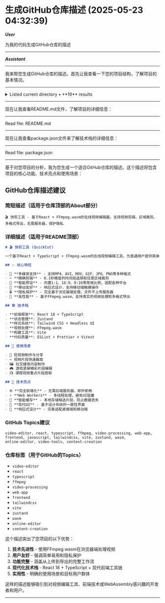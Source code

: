 <!-- Generated by SpecStory -->

# 生成GitHub仓库描述 (2025-05-23 04:32:39)

_**User**_

为我的代码生成GitHub仓库的描述

---

_**Assistant**_



---

我来帮您生成GitHub仓库的描述。首先让我查看一下您的项目结构，了解项目的基本情况。

---

<details>
            <summary>Listed current directory • **19** results</summary>
        
| Name |
|-------|
| 📄 `INSTALL.md` |
| 📄 `vite.config.ts` |
| 📄 `README.md` |
| 📄 `package.json` |
| 📄 `.gitignore` |
| 📄 `yarn.lock` |
| 📁 `node_modules` |
| 📄 `index.html` |
| 📄 `postcss.config.js` |
| 📄 `tailwind.config.js` |
| 📄 `tsconfig.node.json` |
| 📄 `tsconfig.json` |
| 📁 `copy` |
| 📁 `src` |
| 📁 `tests` |
| 📁 `public` |
| 📁 `.cursor` |
| 📄 `.cursorindexingignore` |
| 📁 `.specstory` |

</details>

---

现在让我查看README.md文件，了解项目的详细信息：

---

Read file: README.md

---

现在让我查看package.json文件来了解技术栈的详细信息：

---

Read file: package.json

---

基于对您项目的分析，我为您生成一个适合GitHub仓库的描述。这个描述将包含项目的核心功能、技术亮点和使用场景：

## GitHub仓库描述建议

### 简短描述（适用于仓库顶部的About部分）
```
🎬 快剪工具 - 基于React + FFmpeg.wasm的在线视频编辑器，支持视频剪辑、区域裁剪、多格式导出，无需服务器，保护隐私
```

### 详细描述（适用于README顶部）
```markdown
# 🎬 快剪工具 (QuickCut) 

一个基于React + TypeScript + FFmpeg.wasm的在线视频编辑工具，为普通用户提供简单易用的视频剪辑体验。

## ✨ 核心特性

- 🎥 **多媒体支持** - 支持MP4、AVI、MOV、GIF、JPG、PNG等多种格式
- ✂️ **精确剪辑** - 0.1秒精度的时间段选择和任意区域裁剪
- 🎨 **智能预设** - 内置1:1、16:9、9:16等常用比例，适配各种平台
- 📱 **移动友好** - 响应式设计，支持移动端触摸操作
- 🔒 **隐私保护** - 完全基于浏览器端处理，文件不上传服务器
- 🚀 **高性能** - 基于FFmpeg.wasm，支持真实的视频处理和多格式导出

## 🛠️ 技术栈

- **前端框架**: React 18 + TypeScript
- **状态管理**: Zustand
- **样式系统**: Tailwind CSS + Headless UI
- **视频处理**: FFmpeg.wasm
- **构建工具**: Vite
- **代码质量**: ESLint + Prettier + Vitest

## 🎯 使用场景

- 📱 短视频制作与分享
- ✂️ 视频片段快速截取
- 🖼️ 社交媒体内容制作
- 🎮 游戏录屏精彩片段编辑
- 📺 课程视频重点片段提取

## 🚀 技术亮点

- 🌐 **完全前端化** - 无需后端服务器，即开即用
- ⚡ **Web Workers** - 多线程处理，避免UI阻塞
- 💾 **智能缓存** - 本地存储候选片段，防止数据丢失
- 🎨 **现代UI** - 基于设计系统的一致性界面
- 📐 **响应式设计** - 完美适配桌面端和移动端
```

### GitHub Topics建议
```
video-editor, react, typescript, ffmpeg, video-processing, web-app, 
frontend, javascript, tailwindcss, vite, zustand, wasm, 
online-editor, video-tools, content-creation
```

### 仓库标签（用于GitHub的Topics）
- `video-editor`
- `react`
- `typescript` 
- `ffmpeg`
- `video-processing`
- `web-app`
- `frontend`
- `tailwindcss`
- `vite`
- `zustand`
- `wasm`
- `online-editor`
- `content-creation`

这个描述突出了您项目的以下优势：
1. **技术先进性** - 使用FFmpeg.wasm在浏览器端处理视频
2. **用户友好** - 强调简单易用和隐私保护
3. **功能完整** - 涵盖从上传到导出的完整工作流
4. **现代化技术栈** - React 18 + TypeScript + 现代前端工具链
5. **实用性** - 明确的使用场景和目标用户群体

这样的描述能够吸引到对视频编辑工具、前端技术或WebAssembly感兴趣的开发者和用户。

---

